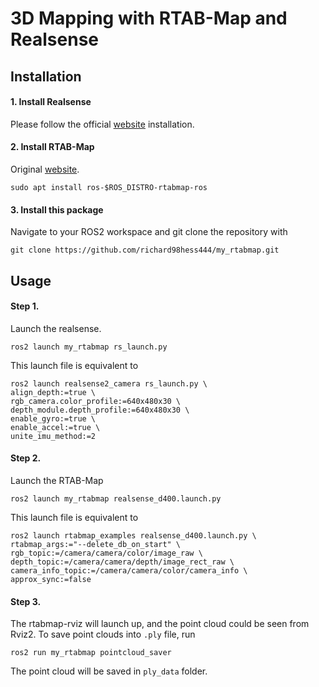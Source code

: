 # 3D Mapping with RTAB-Map and Realsense

## Installation

#### 1. Install Realsense
Please follow the official [website](https://github.com/IntelRealSense/realsense-ros?tab=readme-ov-file#installation-on-ubuntu) installation.

#### 2. Install RTAB-Map
Original [website](https://github.com/introlab/rtabmap_ros/tree/ros2).
```
sudo apt install ros-$ROS_DISTRO-rtabmap-ros
```
#### 3. Install this package
Navigate to your ROS2 workspace and git clone the repository with
```
git clone https://github.com/richard98hess444/my_rtabmap.git
```

## Usage
#### Step 1.
Launch the realsense. 
```
ros2 launch my_rtabmap rs_launch.py
```
This launch file is equivalent to
```
ros2 launch realsense2_camera rs_launch.py \
align_depth:=true \
rgb_camera.color_profile:=640x480x30 \
depth_module.depth_profile:=640x480x30 \
enable_gyro:=true \
enable_accel:=true \
unite_imu_method:=2
```
#### Step 2.
Launch the RTAB-Map
```
ros2 launch my_rtabmap realsense_d400.launch.py
```
This launch file is equivalent to
```
ros2 launch rtabmap_examples realsense_d400.launch.py \
rtabmap_args:="--delete_db_on_start" \
rgb_topic:=/camera/camera/color/image_raw \
depth_topic:=/camera/camera/depth/image_rect_raw \
camera_info_topic:=/camera/camera/color/camera_info \
approx_sync:=false
```
#### Step 3.
The rtabmap-rviz will launch up, and the point cloud could be seen from Rviz2. To save point clouds into `.ply` file, run
```
ros2 run my_rtabmap pointcloud_saver
```
The point cloud will be saved in `ply_data` folder.